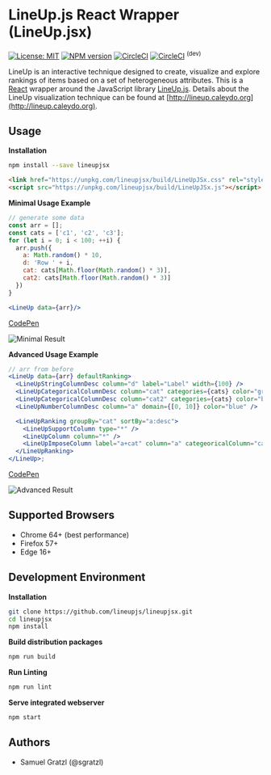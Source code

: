 LineUp.js React Wrapper (LineUp.jsx)
====================================

[![License: MIT][mit-image]][mit-url] [![NPM version][npm-image]][npm-url] [![CircleCI][ci-image]][ci-url] [![CircleCI][ci-image-dev]][ci-url-dev] <sup>(dev)</sup>

LineUp is an interactive technique designed to create, visualize and explore rankings of items based on a set of heterogeneous attributes. 
This is a [React](https://reactjs.org/) wrapper around the JavaScript library [LineUp.js](https://github.com/lineupjs/lineupjs). Details about the LineUp visualization technique can be found at [http://lineup.caleydo.org](http://lineup.caleydo.org). 

Usage
-----

**Installation**

```bash
npm install --save lineupjsx
```

```html
<link href="https://unpkg.com/lineupjsx/build/LineUpJSx.css" rel="stylesheet">
<script src="https://unpkg.com/lineupjsx/build/LineUpJSx.js"></script>
```

**Minimal Usage Example**

```javascript
// generate some data
const arr = [];
const cats = ['c1', 'c2', 'c3'];
for (let i = 0; i < 100; ++i) {
  arr.push({
    a: Math.random() * 10,
    d: 'Row ' + i,
    cat: cats[Math.floor(Math.random() * 3)],
    cat2: cats[Math.floor(Math.random() * 3)]
  })
}
```
```jsx
<LineUp data={arr}/>
```

[CodePen](https://codepen.io/sgratzl/pen/mXEpMP)

![Minimal Result](https://user-images.githubusercontent.com/4129778/34654173-32180ff8-f3f8-11e7-8469-229fa34a65dc.png)


**Advanced Usage Example**

```jsx
// arr from before
<LineUp data={arr} defaultRanking>
  <LineUpStringColumnDesc column="d" label="Label" width={100} />
  <LineUpCategoricalColumnDesc column="cat" categories={cats} color="green" />
  <LineUpCategoricalColumnDesc column="cat2" categories={cats} color="blue" />
  <LineUpNumberColumnDesc column="a" domain={[0, 10]} color="blue" />

  <LineUpRanking groupBy="cat" sortBy="a:desc">
    <LineUpSupportColumn type="*" />
    <LineUpColumn column="*" />
    <LineUpImposeColumn label="a+cat" column="a" categeoricalColumn="cat2" />
  </LineUpRanking>
</LineUp>;
```

[CodePen](https://codepen.io/sgratzl/pen/yvJpWQ)

![Advanced Result](https://user-images.githubusercontent.com/4129778/34654174-3235f784-f3f8-11e7-9361-44f5fa068bb9.png)


Supported Browsers
------------------

 * Chrome 64+ (best performance)
 * Firefox 57+
 * Edge 16+
 


Development Environment
-----------------------

**Installation**

```bash
git clone https://github.com/lineupjs/lineupjsx.git
cd lineupjsx
npm install
```

**Build distribution packages**

```bash
npm run build
```

**Run Linting**

```bash
npm run lint
```


**Serve integrated webserver**

```bash
npm start
```


Authors
-------

 * Samuel Gratzl (@sgratzl)

[npm-image]: https://badge.fury.io/js/lineupjsx.svg
[npm-url]: https://npmjs.org/package/lineupjsx
[mit-image]: https://img.shields.io/badge/License-MIT-yellow.svg
[mit-url]: https://opensource.org/licenses/MIT
[ci-image]: https://circleci.com/gh/lineupjs/lineupjsx.svg?style=shield
[ci-url]: https://circleci.com/gh/lineupjs/lineupjsx
[ci-image-dev]: https://circleci.com/gh/lineupjs/lineupjsx/tree/develop.svg?style=shield
[ci-url-dev]: https://circleci.com/gh/lineupjs/lineupjsx/tree/develop


 


